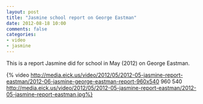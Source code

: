 ```yaml
---
layout: post
title: "Jasmine school report on George Eastman"
date: 2012-08-18 10:00
comments: false
categories: 
- video
- jasmine
---
```

This is a report Jasmine did for school in May (2012) on George Eastman.

{% video http://media.eick.us/video/2012/05/2012-05-jasmine-report-eastman/2012-06-jasmine-george-eastman-report-960x540 960 540 http://media.eick.us/video/2012/05/2012-05-jasmine-report-eastman/2012-05-jasmine-report-eastman.jpg%}

